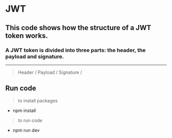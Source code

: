 # JWT
## This code shows how the structure of a JWT token works.

### A JWT token is divided into three parts: the header, the payload and signature.

--------------
> Header /
> Payload /
> Signature /


## Run code
> to install packages
- npm install
> to run code
- npm run dev
